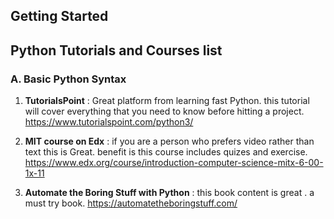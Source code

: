 ## Getting Started
## Python Tutorials and Courses list
### A.  Basic Python Syntax
1. **TutorialsPoint** : Great platform from learning fast Python. this tutorial will cover everything that you need to know before hitting a project.
https://www.tutorialspoint.com/python3/ 

2. **MIT course on Edx** : if you are a person who prefers video rather than text this is Great. benefit is this course includes quizes and exercise.
https://www.edx.org/course/introduction-computer-science-mitx-6-00-1x-11

3. **Automate the Boring Stuff with Python** :  this book content is great . a must try book. https://automatetheboringstuff.com/
